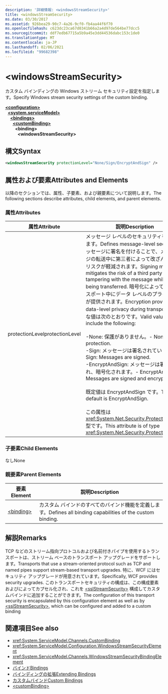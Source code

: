```yaml
---
description: '詳細情報: <windowsStreamSecurity>'
title: <windowsStreamSecurity>
ms.date: 03/30/2017
ms.assetid: 926bea29-90c7-4a26-9cf0-fb4aa44f6f70
ms.openlocfilehash: c623dc23ca67d0341b66a2a4d97de564be77dcc5
ms.sourcegitcommit: ddf7edb67715a5b9a45e3dd44536dabc153c1de0
ms.translationtype: MT
ms.contentlocale: ja-JP
ms.lasthandoff: 02/06/2021
ms.locfileid: "99682398"
---
```

# \<windowsStreamSecurity>

<span data-ttu-id="3c912-102">カスタム バインディングの Windows ストリーム セキュリティ設定を指定します。</span><span class="sxs-lookup"><span data-stu-id="3c912-102">Specify Windows stream security settings of the custom binding.</span></span>  
  
[**\<configuration>**](../configuration-element.md)\
&nbsp;&nbsp;[**\<system.serviceModel>**](system-servicemodel.md)\
&nbsp;&nbsp;&nbsp;&nbsp;[**\<bindings>**](bindings.md)\
&nbsp;&nbsp;&nbsp;&nbsp;&nbsp;&nbsp;[**\<customBinding>**](custombinding.md)\
&nbsp;&nbsp;&nbsp;&nbsp;&nbsp;&nbsp;&nbsp;&nbsp;**\<binding>**\
&nbsp;&nbsp;&nbsp;&nbsp;&nbsp;&nbsp;&nbsp;&nbsp;&nbsp;&nbsp;**\<windowsStreamSecurity>**  
  
## <a name="syntax"></a><span data-ttu-id="3c912-103">構文</span><span class="sxs-lookup"><span data-stu-id="3c912-103">Syntax</span></span>  
  
```xml  
<windowsStreamSecurity protectionLevel="None/Sign/EncryptAndSign" />
```  
  
## <a name="attributes-and-elements"></a><span data-ttu-id="3c912-104">属性および要素</span><span class="sxs-lookup"><span data-stu-id="3c912-104">Attributes and Elements</span></span>  

 <span data-ttu-id="3c912-105">以降のセクションでは、属性、子要素、および親要素について説明します。</span><span class="sxs-lookup"><span data-stu-id="3c912-105">The following sections describe attributes, child elements, and parent elements.</span></span>  
  
### <a name="attributes"></a><span data-ttu-id="3c912-106">属性</span><span class="sxs-lookup"><span data-stu-id="3c912-106">Attributes</span></span>  
  
|<span data-ttu-id="3c912-107">属性</span><span class="sxs-lookup"><span data-stu-id="3c912-107">Attribute</span></span>|<span data-ttu-id="3c912-108">説明</span><span class="sxs-lookup"><span data-stu-id="3c912-108">Description</span></span>|  
|---------------|-----------------|  
|<span data-ttu-id="3c912-109">protectionLevel</span><span class="sxs-lookup"><span data-stu-id="3c912-109">protectionLevel</span></span>|<span data-ttu-id="3c912-110">メッセージ レベルのセキュリティを定義します。</span><span class="sxs-lookup"><span data-stu-id="3c912-110">Defines message-level security.</span></span> <span data-ttu-id="3c912-111">メッセージに署名を付けることで、メッセージの転送中に第三者によって改ざんされるリスクが軽減されます。</span><span class="sxs-lookup"><span data-stu-id="3c912-111">Signing messages mitigates the risk of a third party tampering with the message while it is being transferred.</span></span> <span data-ttu-id="3c912-112">暗号化によって、トランスポート中にデータ レベルのプライバシーが提供されます。</span><span class="sxs-lookup"><span data-stu-id="3c912-112">Encryption provides data-level privacy during transport.</span></span> <span data-ttu-id="3c912-113">有効な値は次のとおりです。</span><span class="sxs-lookup"><span data-stu-id="3c912-113">Valid values include the following:</span></span><br /><br /> <span data-ttu-id="3c912-114">-None: 保護がありません。</span><span class="sxs-lookup"><span data-stu-id="3c912-114">-   None: No protection.</span></span><br /><span data-ttu-id="3c912-115">-Sign: メッセージは署名されています。</span><span class="sxs-lookup"><span data-stu-id="3c912-115">-   Sign: Messages are signed.</span></span><br /><span data-ttu-id="3c912-116">-EncryptAndSign: メッセージは署名され、暗号化されます。</span><span class="sxs-lookup"><span data-stu-id="3c912-116">-   EncryptAndSign: Messages are signed and encrypted.</span></span><br /><br /> <span data-ttu-id="3c912-117">既定値は EncryptAndSign です。</span><span class="sxs-lookup"><span data-stu-id="3c912-117">The default is EncryptAndSign.</span></span><br /><br /> <span data-ttu-id="3c912-118">この属性は <xref:System.Net.Security.ProtectionLevel> 型です。</span><span class="sxs-lookup"><span data-stu-id="3c912-118">This attribute is of type <xref:System.Net.Security.ProtectionLevel>.</span></span>|  
  
### <a name="child-elements"></a><span data-ttu-id="3c912-119">子要素</span><span class="sxs-lookup"><span data-stu-id="3c912-119">Child Elements</span></span>  

 <span data-ttu-id="3c912-120">なし</span><span class="sxs-lookup"><span data-stu-id="3c912-120">None</span></span>  
  
### <a name="parent-elements"></a><span data-ttu-id="3c912-121">親要素</span><span class="sxs-lookup"><span data-stu-id="3c912-121">Parent Elements</span></span>  
  
|<span data-ttu-id="3c912-122">要素</span><span class="sxs-lookup"><span data-stu-id="3c912-122">Element</span></span>|<span data-ttu-id="3c912-123">説明</span><span class="sxs-lookup"><span data-stu-id="3c912-123">Description</span></span>|  
|-------------|-----------------|  
|[\<binding>](bindings.md)|<span data-ttu-id="3c912-124">カスタム バインドのすべてのバインド機能を定義します。</span><span class="sxs-lookup"><span data-stu-id="3c912-124">Defines all binding capabilities of the custom binding.</span></span>|  
  
## <a name="remarks"></a><span data-ttu-id="3c912-125">解説</span><span class="sxs-lookup"><span data-stu-id="3c912-125">Remarks</span></span>  

 <span data-ttu-id="3c912-126">TCP などのストリーム指向プロトコルおよび名前付きパイプを使用するトランスポートは、ストリーム ベースのトランスポート アップグレードをサポートします。</span><span class="sxs-lookup"><span data-stu-id="3c912-126">Transports that use a stream-oriented protocol such as TCP and named pipes support stream-based transport upgrades.</span></span> <span data-ttu-id="3c912-127">特に、WCF にはセキュリティ アップグレードが用意されています。</span><span class="sxs-lookup"><span data-stu-id="3c912-127">Specifically, WCF provides security upgrades.</span></span> <span data-ttu-id="3c912-128">このトランスポートセキュリティの構成は、この構成要素およびによってカプセル化され、これを [\<sslStreamSecurity>](sslstreamsecurity.md) 構成してカスタムバインドに追加することができます。</span><span class="sxs-lookup"><span data-stu-id="3c912-128">The configuration of this transport security is encapsulated by this configuration element  as well as by [\<sslStreamSecurity>](sslstreamsecurity.md), which can be configured and added to a custom binding</span></span>  
  
## <a name="see-also"></a><span data-ttu-id="3c912-129">関連項目</span><span class="sxs-lookup"><span data-stu-id="3c912-129">See also</span></span>

- <xref:System.ServiceModel.Channels.CustomBinding>
- <xref:System.ServiceModel.Configuration.WindowsStreamSecurityElement>
- <xref:System.ServiceModel.Channels.WindowsStreamSecurityBindingElement>
- [<span data-ttu-id="3c912-130">バインド</span><span class="sxs-lookup"><span data-stu-id="3c912-130">Bindings</span></span>](../../../wcf/bindings.md)
- [<span data-ttu-id="3c912-131">バインディングの拡張</span><span class="sxs-lookup"><span data-stu-id="3c912-131">Extending Bindings</span></span>](../../../wcf/extending/extending-bindings.md)
- [<span data-ttu-id="3c912-132">カスタムバインド</span><span class="sxs-lookup"><span data-stu-id="3c912-132">Custom Bindings</span></span>](../../../wcf/extending/custom-bindings.md)
- [\<customBinding>](custombinding.md)
